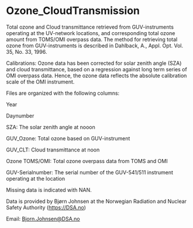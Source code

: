 # Ozone_CloudTransmission
Total ozone and Cloud transmittance retrieved from GUV-instruments operating at the UV-network locations, and corresponding total ozone amount from TOMS/OMI overpass data.
The method for retrieving total ozone from GUV-instruments is described in Dahlback, A., Appl. Opt. Vol. 35, No. 33, 1996.

Calibrations: Ozone data has been corrected for solar zenith angle (SZA) and cloud transmittance, based on a regression against long term series of OMI overpass data. Hence, the ozone data reflects the absolute calibration scale of the OMI instrument.

Files are organized with the following columns:

Year

Daynumber

SZA: The solar zenith angle at nooon

GUV_Ozone: Total ozone based on GUV-instrument

GUV_CLT: Cloud transmittance at noon

Ozone TOMS/OMI: Total ozone overpass data from TOMS and OMI

GUV-Serialnumber: The serial number of the GUV-541/511 instrument operating at the location

Missing data is indicated with NAN.

Data is provided by Bjørn Johnsen at the Norwegian Radiation and Nuclear Safety Authority (https://DSA.no)

Email: Bjorn.Johnsen@DSA.no
